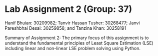 # Lab Assignment 2 (Group: 37)
Hanif Bhuian: 30209982; 
Tanvir Hassan Tusher: 30268477; 
Janvi Pareshbhai Desai: 30259858; and
Tanzina Khan: 30258191 

Summary of Assignment 2:
The primary focus of this assignment is to understand the fundamental principles of Least Square Estimation (LSE) including linear and non-linear LSE problem solving using Python. 
